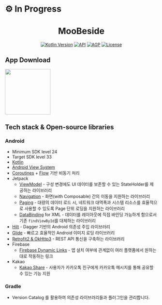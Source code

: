 # ⚙️ In Progress

<h1 align="center">MooBeside</h1>

<p align="center">
<a href="[https://kotlinlang.org](https://kotlinlang.org/)"><img alt="Kotlin Version" src="https://img.shields.io/badge/Kotlin-1.8.0-blueviolet.svg?style=flat"/></a>
<a href="https://android-arsenal.com/api?level=23"><img alt="API" src="https://img.shields.io/badge/API-24%2B-brightgreen.svg?style=flat"/></a>
<a href="https://developer.android.com/studio/releases/gradle-plugin"><img alt="AGP" src="https://img.shields.io/badge/AGP-8.2.0-blue?style=flat"/></a>
<a href="https://opensource.org/licenses/Apache-2.0"><img alt="License" src="https://img.shields.io/badge/License-MIT-blue.svg"/></a>
</p>

<!--Description-->

<!--<img src="" />-->

## App Download

<a href="https://play.google.com/store/apps/details?id=com.jslee.moobeside">
<img src="https://user-images.githubusercontent.com/63157395/211233100-2f255c00-3336-4125-b5da-2fd935e40b5a.png" width="150" />
</a>

## Tech stack & Open-source libraries

### Android

- Minimum SDK level 24
- Target SDK level 33
- [Kotlin](https://kotlinlang.org/)
- [Android View System](https://developer.android.com/guide/topics/ui/declaring-layout?hl=ko)
- [Coroutines](https://github.com/Kotlin/kotlinx.coroutines) + [Flow](https://kotlin.github.io/kotlinx.coroutines/kotlinx-coroutines-core/kotlinx.coroutines.flow/) 기반 비동기 처리
- Jetpack
    - [ViewModel](https://developer.android.com/topic/libraries/architecture/viewmodel) - 구성 변경에도 UI 데이터를 보존할 수 있는 StateHolder를 제공하는 라이브러리
    - [Navigation](https://developer.android.com/guide/navigation) - 화면(with Composable) 간의 이동을 지원하는 라이브러리
    - [Paging](https://developer.android.com/topic/libraries/architecture/paging/v3-overview) - 대량의 데이터 로드 시, 네트워크 대역폭과 시스템 리소스를 효율적으로 사용할 수 있도록 Page 단위 로딩을 지원하는 라이브러리
    - [DataBinding](https://developer.android.com/topic/libraries/data-binding) for XML - 데이터를 레이아웃에 직접 바인딩 가능하게 함으로서 기존 `findViewById`를 대체하는 라이브러리
- [Hilt](https://dagger.dev/hilt/) - Dagger 기반의 Android 의존성 주입 라이브러리
- [Glide](https://bumptech.github.io/glide/) - 빠르고 효율적인 Android 이미지 로딩 라이브러리
- [Retrofit2 & OkHttp3](https://github.com/square/retrofit) - REST API 통신을 구축하는 라이브러리
- Firebase
    - [Firebase Dynamic Links](https://firebase.google.com/docs/dynamic-links?hl=ko) - 앱 설치 여부에 관계없이 여러 플랫폼에서 원하는 대로 작동하는 링크
- Kakao
    - [Kakao Share](https://developers.kakao.com/docs/latest/ko/message/android-link) - 사용자가 카카오톡 친구에게 카카오톡 메시지를 통해 공유할 수 있는 기능 지원

### Gradle

- Version Catalog 를 활용하여 의존성 라이브러리들과 플러그인을 관리합니다.

  
<!--
## Features

> feature 1
> 

<div align="center">

| description1 | description2 | description3 |
| --- | --- | --- |
| <img src="" align="center" width="300px"/> | <img src="p" align="center" width="300px"/> | <img src="p" align="center" width="300px"/> |

</div>

> feature 2
> 

<div align="center">

| description1 | description2 | description3 |
| --- | --- | --- |
| <img src="" align="center" width="300px"/> | <img src="p" align="center" width="300px"/> | <img src="p" align="center" width="300px"/> |

</div>

> feature 3
> 

<div align="center">

| description1 | description2 | description3 |
| --- | --- | --- |
| <img src="" align="center" width="300px"/> | <img src="p" align="center" width="300px"/> | <img src="p" align="center" width="300px"/> |

</div>

> feature 4
> 

<div align="center">

| description1 | description2 | description3 |
| --- | --- | --- |
| <img src="" align="center" width="300px"/> | <img src="p" align="center" width="300px"/> | <img src="p" align="center" width="300px"/> |

</div>

## Architecture

Description

<p align = 'center'>
<img width = '600' src = ''>
</p>

Description

<p align = 'center'>
<img width = '900' src = ''>
</p>

```
-->
